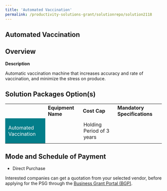 ```yaml
---
title: 'Automated Vaccination'
permalink: /productivity-solutions-grant/solutionrepo/solution2118
---
```


## Automated Vaccination

## Overview

**Description**

Automatic vaccination machine that increases accuracy and rate of vaccination, and minimize the stress on produce.

## Solution Packages Option(s)

<table>
<th>
<td><b>Equipment Name</b></td>
<td><b>Cost Cap</b></td>
<td><b>Mandatory Specifications</b></td>
</th>
<tr>
<td style='padding: 10px; background-color: #037E8A; color: #FFFFFF;'>Automated Vaccination</td>
<td style='padding: 10px;'></td>
<td style='padding: 10px;'>Holding Period of 3 years</td>
</tr>
</table>

## Mode and Schedule of Payment

 - Direct Purchase

Interested companies can get a quotation from your selected vendor, before applying for the PSG through the <a href='https://www.businessgrants.gov.sg/' target='_blank' rel='noopener'>Business Grant Portal (BGP)</a>.

<script src="/jquery/resize-tables.js"></script>
